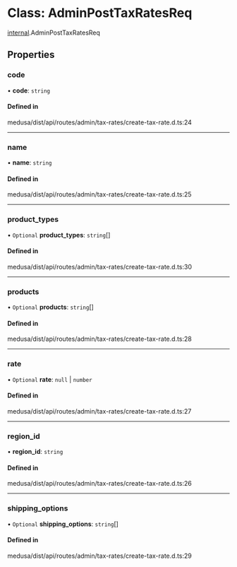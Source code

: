 # Class: AdminPostTaxRatesReq

[internal](../modules/internal-25.md).AdminPostTaxRatesReq

## Properties

### code

• **code**: `string`

#### Defined in

medusa/dist/api/routes/admin/tax-rates/create-tax-rate.d.ts:24

___

### name

• **name**: `string`

#### Defined in

medusa/dist/api/routes/admin/tax-rates/create-tax-rate.d.ts:25

___

### product\_types

• `Optional` **product\_types**: `string`[]

#### Defined in

medusa/dist/api/routes/admin/tax-rates/create-tax-rate.d.ts:30

___

### products

• `Optional` **products**: `string`[]

#### Defined in

medusa/dist/api/routes/admin/tax-rates/create-tax-rate.d.ts:28

___

### rate

• `Optional` **rate**: ``null`` \| `number`

#### Defined in

medusa/dist/api/routes/admin/tax-rates/create-tax-rate.d.ts:27

___

### region\_id

• **region\_id**: `string`

#### Defined in

medusa/dist/api/routes/admin/tax-rates/create-tax-rate.d.ts:26

___

### shipping\_options

• `Optional` **shipping\_options**: `string`[]

#### Defined in

medusa/dist/api/routes/admin/tax-rates/create-tax-rate.d.ts:29
